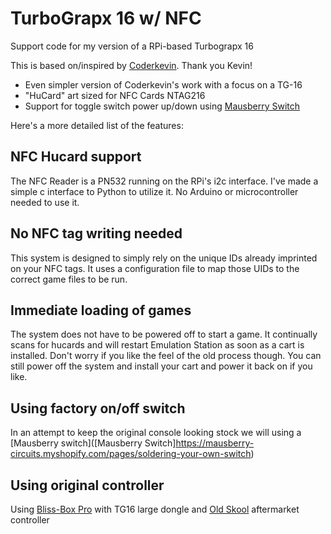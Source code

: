 # TurboGrapx 16 w/ NFC
Support code for my version of a RPi-based Turbograpx 16

This is based on/inspired by [Coderkevin](https://github.com/coderkevin/mini-nes). Thank you Kevin!
- Even simpler version of Coderkevin's work with a focus on a TG-16
- "HuCard" art sized for NFC Cards NTAG216 
- Support for toggle switch power up/down using [Mausberry Switch](https://mausberry-circuits.myshopify.com/pages/soldering-your-own-switch)


Here's a more detailed list of the features:

## NFC Hucard support

The NFC Reader is a PN532 running on the RPi's i2c interface. I've made a simple c interface to Python to utilize it. No Arduino or microcontroller needed to use it.

## No NFC tag writing needed

This system is designed to simply rely on the unique IDs already imprinted on your NFC tags. It uses a configuration file to map those UIDs to the correct game files to be run.

## Immediate loading of games

The system does not have to be powered off to start a game. It continually scans for hucards and will restart Emulation Station as soon as a cart is installed. Don't worry if you like the feel of the old process though. You can still power off the system and install your cart and power it back on if you like.

## Using factory on/off switch
In an attempt to keep the original console looking stock we will using a [Mausberry switch]([Mausberry Switch]https://mausberry-circuits.myshopify.com/pages/soldering-your-own-switch)

## Using original controller
Using [Bliss-Box Pro](https://bliss-box.net/store/Gamer-Pro-Kit-p129163061) with TG16 large dongle and [Old Skool](https://www.oldskoolgames.com/product-page/turbografx-16-pc-engine-controller) aftermarket controller